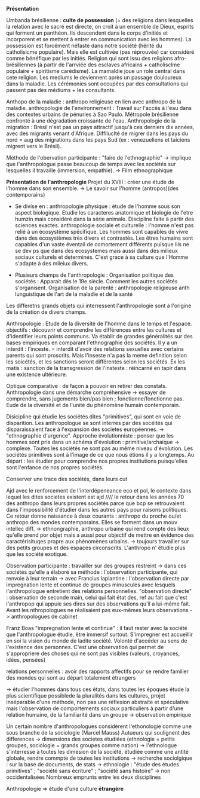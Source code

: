 **Présentation**

Umbanda brésilienne : **culte de possession** (= des religions dans lesquelles la relation avec le sacré est directe, on croit à un ensemble de Dieux, esprits qui forment un panthéon. Ils descendent dans le corps d'initiés et incorporent et se mettent à entrer en communication avec les hommes). La possession est forcément néfaste dans notre société (hérité du catholisicme populaire). Mais elle est cultivée (pas réprouvée) car considéré comme bénéfique par les initiés.
Religion qui sont issu des religions afro-brésiliennes (à partir de l'arrviée des esclaves africains + catholisclme populaire + spiritisme carédisme). 
La mamaldie joue un role central dans cete religion. Les mediums le deviennent après un passage douloureux dans la maladie. Les cérémonies sont occupées par des consultations qui passent pas des médiums + les consultants. 

Anthopo de la maladie : 
anthropo religieuse en lien avec anthropo de la maladie.
anthropologie de l'environnement :
Travail sur l'accès à l'eau dans des contextes urbains de pénuries à Sao Paulo. Métropole brésilienne confronté à une dégradation croissante de l'eau. 
Anthropologie de la migration : 
Brésil n'est pas un pays attractif jusqu'à ces derniers dix années, avec des migrants venant d'Afrique. Diffiluclté de migrer dans les pays du nord = aug des migrations dans les pays Sud (ex : venezueliens et taiciens migrent vers le Brésil). 

Méthode de l'obervation participante : "faire de l'ethnographie" -> implique que l'anthropologue passe beaucoup de temps avec les sociétés sur lesquelles il travaille (immersion, empathie).
-> Film ethnographique 

**Présentation de l'anthropologie**
Projet du XVIII : créer une étude de l'homme dans son ensemble. 
-> Le savoir sur l'homme (antropos)(des contemporains)
- Se divise en :
anthropologie physique : étude de l'homme sous son aspect biologique. Etudie les caracteres anatomique et biologie de l'etre humzin mais considéré dans la série animale. Discipline faite à partir des sciences exactes. 
anthropologie sociale et culturelle : l'homme n'est pas relié à un écosystème spécifique. Les hommes sont capables de vivre dans des écosystèmes très divers et contrastés. Les êtres humains sont capables d'un vaste éventail de comortement différents puisque lils ne se dev ps que dans des ecosystemes mais aussi dans des milieux sociaux culturels et determinés. 	C'est grace à sa culture que l'Homme s'adapte à des mileiux divers. 

- Plusieurs champs de l'anthropologie : 
Organisation politique des sociétés : Apparait dès le 19e siècle. Comment les autres sociétés s'organisent. 
Organisation de la parenté  :
anthropologie religieuse 
anth lunguistique 
de l'art
de la maladie et de la santé 

Les differetns grands objets qui interressent l'anthropologie sont à l'origine de la création de divers champs. 

Anthropologie : Etude de la diversité de l'homme dans le temps et l'espace.
objectifs : 
découvrir et comprendre les différences entre les cultures et d'identifier leurs points communs. Va établir de grandes généralités sur des bases empiriques en comparant l'ethnographie des sociétés. 
Il y a un interdit : l'inceste. = interdit d'avoir des relations sexuelles avec certains parents qui sont proscrits. Mais l'inseste n'a pas la meme definition selon les soicétés, et les sanctions seront différentes selon les sociétés. 
Ex les matis : sanction de la transgression de l'insteste : réincarné en tapir dans une existence ultérieure.

Optique comparative : de façon à pouvoir en retirer des constats. 
Anthropologie dans une démarche compréhensive -> essayer de comprendre, sans jugements bien/pas bien ; fonctionne/fonctionne pas. 
Eude de la diversité et de l'unité du phénomène humain contemporain. 

Disicipline qui étudie les sociétés dites "primitives", qui sont en voie de disparition.
Les anthropologue se sont interres par des socéités qui disparaissaient face à l'expansion des societes européennes. -> "ethnographie d'urgence".
Approche évolutionniste : penser que les hommes sont pris dans un schéma d'évolution : primitive/archaique -> complexe. Toutes les sociétés ne sont pas au même niveau d'évolution. Les sociétés primitives sont à l'image de ce que nous étions il y a longtemps. Au départ : les étudier pour comprendre nos propres institutions puisqu'elles sont l'enfance de nos propres sociétés. 
 
 Conserver une trace des sociétés, dans leurs cut
 
 Ajd avec le renforcement de l'interdépeneance eco et pol, le contexte dans lequel les dites societes existent est ajd ////
 le retour dans les années 70 des anthropo dans leurs propres sociétés parce que bcp se retrouvaient dans l'impossibilité d'étudier dans les autres pays pour raisons politiques. Ce retour donne naissance à deux courants  : anthropo du proche ou/et anthropo des mondes contemporains. Elles se forment dans un mouv intellec diff. -> ethnongraphie, anthropo urbaine qui rend compte des lieux qu'elle prend por objet mais a aussi pour objectif de mettre en évidence des caractérisituqes propre aux phénomènes urbains. -> toujours travailler sur des petits groupes et des espaces circonscrits. 
 L'anthropo n' étudie plus que les société exotique. 
 
 Observation participante : 
 travailler sur des groupes restreint -> dans ces sociétés qu'elle a élaboré sa méthode : l'observation participante, qui renvoie à leur terrain
 -> avec Francius laplantine : l'observation directe par impregnation lente et continue de groupes minuscules avec lesquels l'anthropologue entretient des relations personnelles. 
 "observation directe" : observation de seconde main, celui qui fait état des, ref au fait que c'est l'anthropop qui appuie ses dires sur des observations qu'il a lui-même fait. Avant les nthropologues ne réalisaient pas eux-mêmes leurs observations -> anthropologues de cabinet
 
 Franz Boas
 "impregnation lente et continue" : il faut rester avec la société que l'anthropologue étudie, être immersif surtout. S'impregner est accueillir en soi la vision du monde de ladite société. Volonté d'accéder au sens de l'existence des personnes. C'est une observation qui permet de s'appropriere des choses qui ne sont pas visibles (valeurs, croyances, idées, pensées)
 
 relations personnelles : avoir des rapports affectifs pour se rendre familier des mondes qui sont au départ totalement étrangers
 
 -> étudier l'hommes dans tous ces états, dans toutes les époques 
 étude la plus scientifique possiblede la pluralités dans les cultures, projet inséparable d'une méthode, non pas une réflexion abstraite et spéculative mais l'observation de comportements sociaux particuliers à partir d'une relation humaine, de la familiarité dans un groupe
 -> observation empirique
 
 Un certain nombre d'anthropologues considèrent l'ethonologie comme une sous branche de la sociologie (Marcel Mauss)
 Autueurs qui soulignent des differences 
 -> dimensions des societes étudiées (ethnologie = petits groupes, sociologie = grands groupes comme nation)
 -> l'ethnologue s'interresse à toutes les dimesion de la société, étudiée comme une antité globale, rendre commpte de toutes les institutions
 -> recherche sociolgique : sur la base de documents, de stats
 -> ethnologie : "étude des études primitives" ; "société sans écriture" ; "société sans histoire" -> non occidentalisées
 Nombreux emprunts entre les deux disciplines
 
 Anthropologie => étude d'une culture **étrangère**
